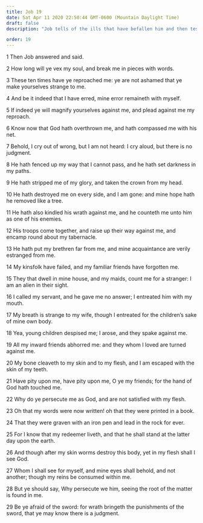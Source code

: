 ```yaml
---
title: Job 19
date: Sat Apr 11 2020 22:50:44 GMT-0600 (Mountain Daylight Time)
draft: false
description: "Job tells of the ills that have befallen him and then testifies, I know that my Redeemer lives—Job prophesies that he will be resurrected and that in his flesh he will see God."

order: 19
---
```

    
1 Then Job answered and said.

2 How long will ye vex my soul, and break me in pieces with words.

3 These ten times have ye reproached me: ye are not ashamed that ye make yourselves strange to me.

4 And be it indeed that I have erred, mine error remaineth with myself.

5 If indeed ye will magnify yourselves against me, and plead against me my reproach.

6 Know now that God hath overthrown me, and hath compassed me with his net.

7 Behold, I cry out of wrong, but I am not heard: I cry aloud, but there is no judgment.

8 He hath fenced up my way that I cannot pass, and he hath set darkness in my paths.

9 He hath stripped me of my glory, and taken the crown from my head.

10 He hath destroyed me on every side, and I am gone: and mine hope hath he removed like a tree.

11 He hath also kindled his wrath against me, and he counteth me unto him as one of his enemies.

12 His troops come together, and raise up their way against me, and encamp round about my tabernacle.

13 He hath put my brethren far from me, and mine acquaintance are verily estranged from me.

14 My kinsfolk have failed, and my familiar friends have forgotten me.

15 They that dwell in mine house, and my maids, count me for a stranger: I am an alien in their sight.

16 I called my servant, and he gave me no answer; I entreated him with my mouth.

17 My breath is strange to my wife, though I entreated for the children’s sake of mine own body.

18 Yea, young children despised me; I arose, and they spake against me.

19 All my inward friends abhorred me: and they whom I loved are turned against me.

20 My bone cleaveth to my skin and to my flesh, and I am escaped with the skin of my teeth.

21 Have pity upon me, have pity upon me, O ye my friends; for the hand of God hath touched me.

22 Why do ye persecute me as God, and are not satisfied with my flesh.

23 Oh that my words were now written! oh that they were printed in a book.

24 That they were graven with an iron pen and lead in the rock for ever.

25 For I know that my redeemer liveth, and that he shall stand at the latter day upon the earth.

26 And though after my skin worms destroy this body, yet in my flesh shall I see God.

27 Whom I shall see for myself, and mine eyes shall behold, and not another; though my reins be consumed within me.

28 But ye should say, Why persecute we him, seeing the root of the matter is found in me.

29 Be ye afraid of the sword: for wrath bringeth the punishments of the sword, that ye may know there is a judgment.
